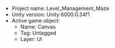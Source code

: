 <!-- UNITY CODE ASSIST INSTRUCTIONS START -->
- Project name: Level_Management_Maze
- Unity version: Unity 6000.0.34f1
- Active game object:
  - Name: Canvas
  - Tag: Untagged
  - Layer: UI
<!-- UNITY CODE ASSIST INSTRUCTIONS END -->